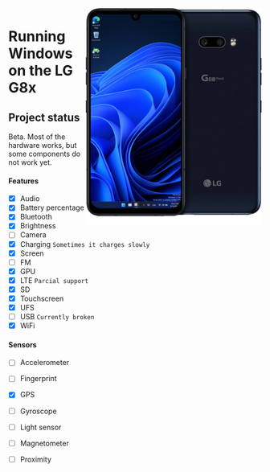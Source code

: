 <img align="right" src="https://github.com/Icesito68/Port-Windows-11-Lg-G8x/blob/main/mh2lm.png" width="350" alt="Windows 11 Running On A Lg G8x">


# Running Windows on the LG G8x

## Project status

Beta. Most of the hardware works, but some components do not work yet.

#### Features

- [x] Audio
- [x] Battery percentage
- [x] Bluetooth
- [x] Brightness
- [ ] Camera
- [x] Charging ```Sometimes it charges slowly```
- [x] Screen
- [ ] FM
- [x] GPU
- [x] LTE ```Parcial support```
- [x] SD
- [x] Touchscreen
- [x] UFS
- [ ] USB ```Currently broken```
- [x] WiFi

#### Sensors
- [ ] Accelerometer
- [ ] Fingerprint
- [x] GPS
- [ ] Gyroscope
- [ ] Light sensor
- [ ] Magnetometer
- [ ] Proximity

